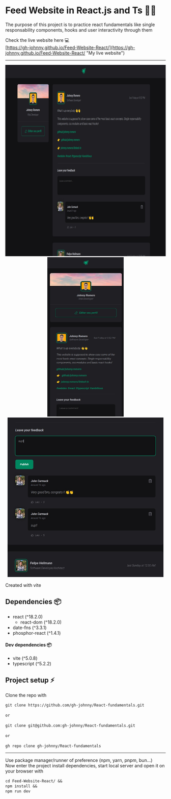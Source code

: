 # Feed Website in React.js and Ts 🚀🚀 
The purpose of this project is to practice react fundamentals like single responsability components, hooks and user interactivity through them <br>

Check the live website here 💻<br>
[https://gh-johnny.github.io/Feed-Website-React/](https://gh-johnny.github.io/Feed-Website-React/ "My live website")

---


<img width="800" height="600" src="https://raw.githubusercontent.com/gh-johnny/Feed-Website-React/development/docs/rocket-react-fundamentals0.jpeg" alt="App printscreen">
<div style="text-align: center;">
    <img width="240" height="500" src="https://raw.githubusercontent.com/gh-johnny/Feed-Website-React/development/docs/rocket-react-fundamentals1.jpeg" alt="App printscreen">
    <img width="490" height="500" src="https://raw.githubusercontent.com/gh-johnny/Feed-Website-React/development/docs/rocket-react-fundamentals2.jpeg" alt="App printscreen">
</div>

Created with vite
## Dependencies 📦
- react (^18.2.0)
    - react-dom (^18.2.0)
- date-fns (^3.3.1)
- phosphor-react (^1.4.1)

#### Dev dependencies 📦
- vite (^5.0.8)
- typescript (^5.2.2)

## Project setup ⚡

Clone the repo with
```
git clone https://github.com/gh-johnny/React-fundamentals.git

or

git clone git@github.com:gh-johnny/React-fundamentals.git

or

gh repo clone gh-johnny/React-fundamentals
```
---

Use package manager/runner of preference (npm, yarn, pnpm, bun...) <br>
Now enter the project install dependencies, start local server and open it on your browser with
```
cd Feed-Website-React/ &&
npm install &&
npm run dev
```
